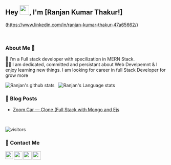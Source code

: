 <!-- - 👋 Hi, I’m Ranjan Kumar Thakur 
- 👀 I’m interested in ...Web Develpoment
- 🌱 I’m currently learning ...Full Stack Development
- 💞️ I’m looking to collaborate on ...
- 📫 How to reach me ...
- Email-  ranjankumar1757@gmail.com
- 

<!---
Ranjan1501/Ranjan1501 is a ✨ special ✨ repository because its `README.md` (this file) appears on your GitHub profile.
You can click the Preview link to take a look at your changes.
---> 

## Hey <img src="https://github.com/TheDudeThatCode/TheDudeThatCode/blob/master/Assets/Hi.gif" width="29px">, I'm [Ranjan Kumar Thakur!]
(https://www.linkedin.com/in/ranjan-kumar-thakur-47a65662/) 
<!--
**Ranjan/Ranjan1501** is a ✨ _special_ ✨ repository because its `README.md` (this file) appears on your GitHub profile.

Here are some ideas to get you started:

- 🔭 I’m currently working on ...
- 🌱 I’m currently learning ...
- 👯 I’m looking to collaborate on ...
- 🤔 I’m looking for help with ...
- 💬 Ask me about ...
- 📫 How to reach me: ...
- 😄 Pronouns: ...
- ⚡ Fun fact: ...
-->





<br />

### About Me 🚀
🌱 I’m a Full stack developer with specilization in MERN Stack. </br>
👨‍💻  I am dedicated, committed and persistant about Web Develpemnt & I enjoy learning new things. I am looking for career in full Stack Developer for grow more </br>

 


![Ranjan's github stats](https://github-readme-stats.vercel.app/api?username=Ranjan1501&show_icons=true&hide_border=true)&nbsp;&nbsp;
![Ranjan's Language stats](https://github-readme-stats-eight-theta.vercel.app/api/top-langs/?username=Ranjan1501&layout=compact&langs_count=8&hide_border=true)
<br />


### 📕 Blog Posts
- [Zoom Car — Clone (Full Stack with Mongo and Ejs](https://medium.com/geekculture/zoom-car-clone-full-stack-with-mongo-and-ejs-ceb717d4417e)
<!-- - [Add a README for your profile : GitHub feature](https://medium.com/@ranjankumar1757/add-a-readme-for-your-profile-github-feature-8f1ac11cb112) -->
<br/>

![visitors](https://visitor-badge.laobi.icu/badge?page_id=Ranjan1501.Ranjan1501)

### 📕 Contact Me

<a href="https://www.linkedin.com/in/ranjan-kumar-thakur-47a65662/">
  <img align="left" width="24px" src="https://cdn.jsdelivr.net/npm/simple-icons@v3/icons/linkedin.svg"  />
</a>
<a href="https://twitter.com/Ranjank87465651">
  <img align="left" width="26px" src="https://cdn.jsdelivr.net/npm/simple-icons@v3/icons/twitter.svg" />
</a>
<a href="mailto:ranjankumar1757@gmail.com">
  <img align="left" width="26px" src="https://cdn.jsdelivr.net/npm/simple-icons@v3/icons/gmail.svg" />
</a>

<a href="https://medium.com/@ranjankumar1757">
  <img align="left" width="26px" src="https://cdn.jsdelivr.net/npm/simple-icons@v3/icons/medium.svg" />
</a>
